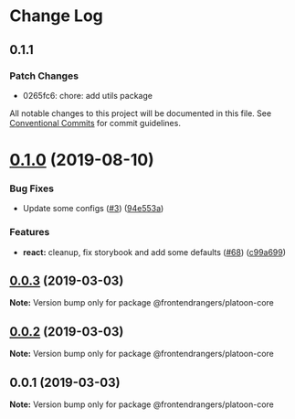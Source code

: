 # Change Log

## 0.1.1

### Patch Changes

-   0265fc6: chore: add utils package

All notable changes to this project will be documented in this file.
See [Conventional Commits](https://conventionalcommits.org) for commit guidelines.

# [0.1.0](https://github.com/FrontendRangers/platoon/compare/@frontendrangers/platoon-core@0.0.1...@frontendrangers/platoon-core@0.1.0) (2019-08-10)

### Bug Fixes

-   Update some configs ([#3](https://github.com/FrontendRangers/platoon/issues/3)) ([94e553a](https://github.com/FrontendRangers/platoon/commit/94e553a))

### Features

-   **react:** cleanup, fix storybook and add some defaults ([#68](https://github.com/FrontendRangers/platoon/issues/68)) ([c99a699](https://github.com/FrontendRangers/platoon/commit/c99a699))

## [0.0.3](https://github.com/FrontendRangers/platoon/compare/@frontendrangers/platoon-core@0.0.2...@frontendrangers/platoon-core@0.0.3) (2019-03-03)

**Note:** Version bump only for package @frontendrangers/platoon-core

## [0.0.2](https://github.com/FrontendRangers/platoon/compare/@frontendrangers/platoon-core@0.0.1...@frontendrangers/platoon-core@0.0.2) (2019-03-03)

**Note:** Version bump only for package @frontendrangers/platoon-core

## 0.0.1 (2019-03-03)

**Note:** Version bump only for package @frontendrangers/platoon-core
